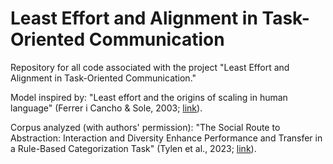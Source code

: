 # Least Effort and Alignment in Task-Oriented Communication

Repository for all code associated with the project "Least Effort and Alignment in Task-Oriented Communication."

Model inspired by: "Least effort and the origins of scaling in human language" (Ferrer i Cancho & Sole, 2003; [link](https://www.pnas.org/doi/full/10.1073/pnas.0335980100)).

Corpus analyzed (with authors' permission): "The Social Route to Abstraction: Interaction and Diversity Enhance Performance and Transfer in a Rule-Based Categorization Task" (Tylen et al., 2023; [link](https://onlinelibrary.wiley.com/doi/full/10.1111/cogs.13338)).
